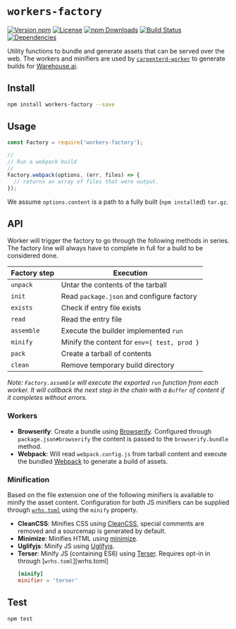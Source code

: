 # `workers-factory`

[![Version npm](https://img.shields.io/npm/v/workers-factory.svg?style=flat-square)](https://www.npmjs.com/package/workers-factory)
[![License](https://img.shields.io/npm/l/workers-factory.svg?style=flat-square)](https://github.com/warehouseai/workers-factory/blob/master/LICENSE)
[![npm Downloads](https://img.shields.io/npm/dm/workers-factory.svg?style=flat-square)](https://npmcharts.com/compare/workers-factory?minimal=true)
[![Build Status](https://travis-ci.org/warehouseai/workers-factory.svg?branch=master)](https://travis-ci.org/warehouseai/workers-factory)
[![Dependencies](https://img.shields.io/david/warehouseai/workers-factory.svg?style=flat-square)](https://github.com/warehouseai/workers-factory/blob/master/package.json)

Utility functions to bundle and generate assets that can be served over the
web. The workers and minifiers are used by [`carpenterd-worker`][worker] to
generate builds for [Warehouse.ai].

## Install

```sh
npm install workers-factory --save
```

## Usage

```js
const Factory = require('workers-factory');

//
// Run a webpack build
//
Factory.webpack(options, (err, files) => {
  // returns an array of files that were output.
});
```

We assume `options.content` is a path to a fully built (`npm install`ed)
`tar.gz`.

## API

Worker will trigger the factory to go through the following methods
in series. The factory line will always have to complete in full for
a build to be considered done.

| Factory step | Execution                                   |
| ------------ | ------------------------------------------- |
| `unpack`     | Untar the contents of the tarball           |
| `init`       | Read `package.json` and configure factory   |
| `exists`     | Check if entry file exists                  |
| `read`       | Read the entry file                         |
| `assemble`   | Execute the builder implemented `run`       |
| `minify`     | Minify the content for `env={ test, prod }` |
| `pack`       | Create a tarball of contents                |
| `clean`      | Remove temporary build directory            |

_Note: `Factory.assemble` will execute the exported `run` function from each worker.
It will callback the next step in the chain with a `Buffer` of content if
it completes without errors._

### Workers

- **Browserify**: Create a bundle using [Browserify]. Configured
  through `package.json#browserify` the content is passed to  the
  `browserify.bundle` method.
- **Webpack**: Will read `webpack.config.js` from tarball content and
  execute the bundled [Webpack] to generate a build of assets.

### Minification

Based on the file extension one of the following minifiers is available to
minify the asset content. Configuration for both JS minifiers can be supplied
through [`wrhs.toml`][whrs.toml] using the `minify` property.

- **CleanCSS**: Minifies CSS using [CleanCSS], special comments are removed
  and a sourcemap is generated by default.
- **Minimize**: Minifies HTML using [minimize].
- **Uglifyjs**: Minify JS using [Uglifyjs].
- **Terser**: Minify JS (containing ES6) using [Terser]. Requires opt-in in
  through [`wrhs.toml`][wrhs.toml]
  ```toml
  [minify]
  minifier = 'terser'
  ```

## Test

```sh
npm test
```

[worker]: https://github.com/godaddy/carpenterd-worker
[Warehouse.ai]: https://github.com/godaddy/warehouse.ai/
[Browserify]: http://browserify.org/
[Webpack]: https://webpack.js.org/
[Babel]: https://babeljs.io/
[CleanCSS]: https://www.cleancss.com/
[Minimize]: https://github.com/Swaagie/minimize
[Uglifyjs]: https://github.com/mishoo/UglifyJS2
[Terser]: https://terser.org/
[whrs.toml]: https://github.com/godaddy/carpenterd#wrhstoml
